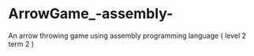 # ArrowGame_-assembly-
An arrow throwing game using assembly programming language ( level 2 term 2 )
